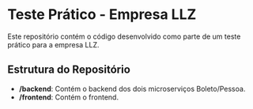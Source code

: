 # Teste Prático - Empresa LLZ

Este repositório contém o código desenvolvido como parte de um teste prático para a empresa LLZ.



## Estrutura do Repositório

- **/backend**: Contém o backend dos dois microserviços Boleto/Pessoa.
- **/frontend**: Contém o frontend.

